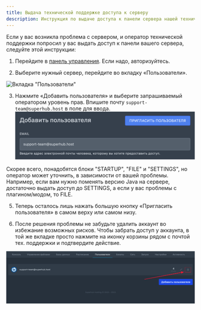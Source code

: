 ```yaml
---
title: Выдача технической поддержке доступа к серверу
description: Инструкция по выдаче доступа к панели сервера нашей технической поддержке.
---
```


Если у вас возникла проблема с сервером, и оператор технической поддержки попросил у вас выдать доступ к панели вашего сервера, следуйте этой инструкции:

1. Перейдите в [панель управления](https://panel.superhub.host/). Если надо, авторизуйтесь.

2. Выберите нужный сервер, перейдите во вкладку «Пользователи».

![Вкладка "Пользователи"](/images/guides/share-server/page-users.png)

3. Нажмите «Добавить пользователя» и выберите запрашиваемый оператором уровень прав. Впишите почту `support-team@superhub.host` в поле для ввода.
![Поле для ввода электронной почты](/images/guides/share-server/support-email.png)

Скорее всего, понадобятся блоки "STARTUP", "FILE" и "SETTINGS", но оператор может уточнить, в зависимости от вашей проблемы. Например, если вам нужно поменять версию Java на сервере, достаточно выдать доступ до SETTINGS, а если у вас проблемы с плагином/модом, то FILE.

5. Теперь осталось лишь нажать большую кнопку «Пригласить пользователя» в самом верху или самом низу.

6. После решения проблемы не забудьте удалить аккаунт во избежание возможных рисков. Чтобы забрать доступ у аккаунта, в той же вкладке просто нажмите на иконку корзины рядом с почтой тех. поддержки и подтвердите действие.

![Удаление доступа пользователя](/images/guides/share-server/remove-user.png)
